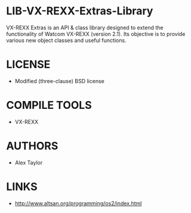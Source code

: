 LIB-VX-REXX-Extras-Library
==========================

VX-REXX Extras is an API &amp; class library designed to extend the functionality of Watcom VX-REXX (version 2.1). Its objective is to provide various new object classes and useful functions.

LICENSE
===============
- Modified (three-clause) BSD license

COMPILE TOOLS
===============
* VX-REXX

AUTHORS
===============
* Alex Taylor

LINKS
===============
* http://www.altsan.org/programming/os2/index.html